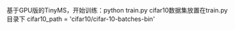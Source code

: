 基于GPU版的TinyMS，开始训练：python train.py
cifar10数据集放置在train.py目录下
cifar10_path = 'cifar10/cifar-10-batches-bin'
